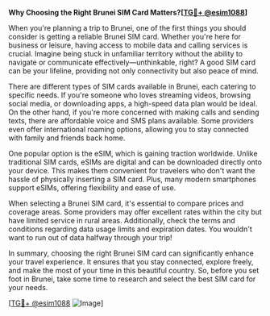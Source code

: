 **Why Choosing the Right Brunei SIM Card Matters?[[TG💪+ @esim1088](https://t.me/s/esim1088)]**

When you're planning a trip to Brunei, one of the first things you should consider is getting a reliable Brunei SIM card. Whether you're here for business or leisure, having access to mobile data and calling services is crucial. Imagine being stuck in unfamiliar territory without the ability to navigate or communicate effectively—unthinkable, right? A good SIM card can be your lifeline, providing not only connectivity but also peace of mind.

There are different types of SIM cards available in Brunei, each catering to specific needs. If you're someone who loves streaming videos, browsing social media, or downloading apps, a high-speed data plan would be ideal. On the other hand, if you're more concerned with making calls and sending texts, there are affordable voice and SMS plans available. Some providers even offer international roaming options, allowing you to stay connected with family and friends back home.

One popular option is the eSIM, which is gaining traction worldwide. Unlike traditional SIM cards, eSIMs are digital and can be downloaded directly onto your device. This makes them convenient for travelers who don't want the hassle of physically inserting a SIM card. Plus, many modern smartphones support eSIMs, offering flexibility and ease of use.

When selecting a Brunei SIM card, it's essential to compare prices and coverage areas. Some providers may offer excellent rates within the city but have limited service in rural areas. Additionally, check the terms and conditions regarding data usage limits and expiration dates. You wouldn't want to run out of data halfway through your trip!

In summary, choosing the right Brunei SIM card can significantly enhance your travel experience. It ensures that you stay connected, explore freely, and make the most of your time in this beautiful country. So, before you set foot in Brunei, take some time to research and select the best SIM card for your needs.

[[TG💪+ @esim1088](https://t.me/s/esim1088) ![Image](https://i.postimg.cc/Y0z9fWf4/image.png)]